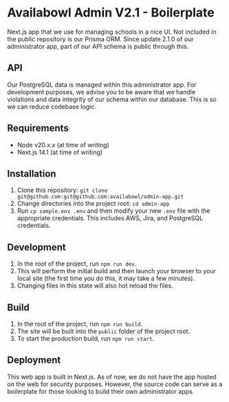 # Availabowl Admin V2.1 - Boilerplate

Next.js app that we use for managing schools in a nice UI. Not included in the public repository is our Prisma ORM.
Since update 2.1.0 of our administrator app, part of our API schema is public through this.

## API
Our PostgreSQL data is managed within this administrator app. For development purposes, we advise you to be aware
that we handle violations and data integrity of our schema within our database. This is so we can reduce
codebase logic.

## Requirements

- Node v20.x.x (at time of writing)
- Next.js 14.1 (at time of writing)

## Installation

1. Clone this repository: `git clone git@github.com:git@github.com:availabowl/admin-app.git`
2. Change directories into the project root: `cd admin-app`
3. Run `cp sample.env .env` and then modify your new `.env` file with the appropriate credentials. This includes AWS, Jira, and PostgreSQL credentials.

## Development

1. In the root of the project, run `npm run dev`.
2. This will perform the initial build and then launch your browser to your local site (the first time you do this, it may take a few minutes).
3. Changing files in this state will also hot reload the files.

## Build

1. In the root of the project, run `npm run build`.
2. The site will be built into the `public` folder of the project root.
3. To start the production build, run `npm run start`.

## Deployment

This web app is built in Next.js. As of now, we do not have the app hosted on the web for security purposes. However, the source code can serve as a boilerplate for those looking to build their own administrator apps.